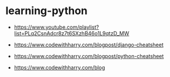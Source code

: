 # learning-python

- https://www.youtube.com/playlist?list=PLq2CsnAdcr8z7t6SXzhB46o1L9qtzD_MW

- https://www.codewithharry.com/blogpost/django-cheatsheet

- https://www.codewithharry.com/blogpost/python-cheatsheet

- https://www.codewithharry.com/blog
